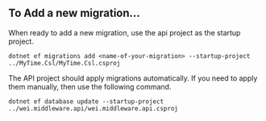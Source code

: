 ## To Add a new migration...
When ready to add a new migration, use the api project as the startup project.

`dotnet ef migrations add <name-of-your-migration> --startup-project ../MyTime.Csl/MyTime.Csl.csproj` 

The API project should apply migrations automatically. If you need to apply them manually, then use the following command.

`dotnet ef database update --startup-project ../wei.middleware.api/wei.middleware.api.csproj`